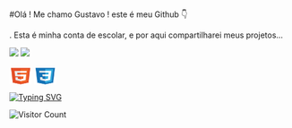 #Olá ! Me chamo Gustavo ! este é meu Github 👇

. Esta é minha conta de escolar, e por aqui compartilharei meus projetos...

<div align="column">
 <img height="180em" src="https://github-readme-stats.vercel.app/api?username=Gust4vo2B&show_icons=true&theme=shadow_red"/>
 <img height="180em" src="https://github-readme-stats.vercel.app/api/top-langs/?username=Gust4vo2B&layout=compact&theme=shadow_red"/>
</div>

<div style="display: inline_block"><br>
   <img align="center" alt="Rafa-HTML" height="30" width="40" src="https://raw.githubusercontent.com/devicons/devicon/master/icons/html5/html5-original.svg">
  <img align="center" alt="Rafa-CSS" height="30" width="40"  src="https://raw.githubusercontent.com/devicons/devicon/master/icons/css3/css3-original.svg"> 
</div>


<a href="https://git.io/typing-svg"><img src="https://readme-typing-svg.herokuapp.com?font=Fira+Code&pause=1000&color=F70000&random=false&width=435&lines=Contador+de+Visitas" alt="Typing SVG" /></a>
<div align="" >
  
  ![Visitor Count](https://profile-counter.glitch.me/Gust4vo2B/count.svg)    
</div>
